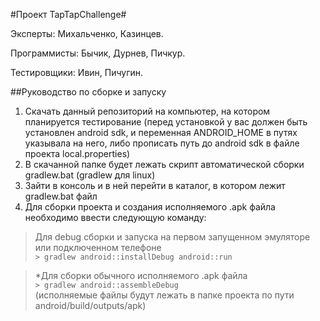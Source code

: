 #Проект TapTapChallenge#

Эксперты: Михальченко, Казинцев.

Программисты: Бычик, Дурнев, Пичкур.

Тестировщики: Ивин, Пичугин.

##Руководство по сборке и запуску

1. Скачать данный репозиторий на компьютер, на котором планируется тестирование
(перед установкой у вас должен быть установлен android sdk, и переменная ANDROID_HOME  в путях указывала на него, либо прописать путь до android sdk в файле проекта local.properties)
2. В скачанной папке будет лежать скрипт автоматической сборки gradlew.bat (gradlew для linux)
3. Зайти в консоль и в ней перейти в каталог, в котором лежит gradlew.bat файл
4. Для сборки проекта и создания исполняемого .apk файла необходимо ввести следующую команду:

>Для debug сборки и запуска на первом запущенном эмуляторе или подключенном телефоне  
> `> gradlew android::installDebug android::run `

>*Для сборки обычного исполняемого .apk файла  
> `> gradlew android::assembleDebug `  
> (исполняемые файлы будут лежать в папке проекта по пути android/build/outputs/apk)